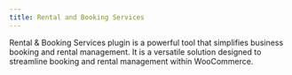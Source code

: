 ```yaml
---
title: Rental and Booking Services
---
```


Rental & Booking Services plugin is a powerful tool that simplifies business booking and rental management. It is a versatile solution designed to streamline booking and rental management within WooCommerce.
